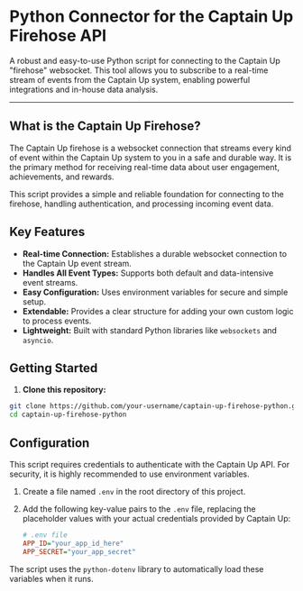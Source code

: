 # Python Connector for the Captain Up Firehose API

A robust and easy-to-use Python script for connecting to the Captain Up "firehose" websocket. This tool allows you to subscribe to a real-time stream of events from the Captain Up system, enabling powerful integrations and in-house data analysis.

---

## What is the Captain Up Firehose?

The Captain Up firehose is a websocket connection that streams every kind of event within the Captain Up system to you in a safe and durable way. It is the primary method for receiving real-time data about user engagement, achievements, and rewards.

This script provides a simple and reliable foundation for connecting to the firehose, handling authentication, and processing incoming event data.

## Key Features

-   **Real-time Connection:** Establishes a durable websocket connection to the Captain Up event stream.
-   **Handles All Event Types:** Supports both default and data-intensive event streams.
-   **Easy Configuration:** Uses environment variables for secure and simple setup.
-   **Extendable:** Provides a clear structure for adding your own custom logic to process events.
-   **Lightweight:** Built with standard Python libraries like `websockets` and `asyncio`.

## Getting Started

1. **Clone this repository:**

```bash
git clone https://github.com/your-username/captain-up-firehose-python.git
cd captain-up-firehose-python
```

## Configuration

This script requires credentials to authenticate with the Captain Up API. For security, it is highly recommended to use environment variables.

1.  Create a file named `.env` in the root directory of this project.
2.  Add the following key-value pairs to the `.env` file, replacing the placeholder values with your actual credentials provided by Captain Up:

    ```ini
    # .env file
    APP_ID="your_app_id_here"
    APP_SECRET="your_app_secret"
    ```

The script uses the `python-dotenv` library to automatically load these variables when it runs.
